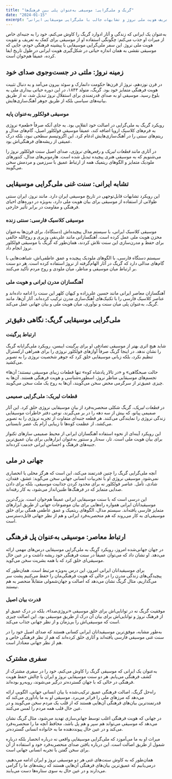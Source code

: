 ```yaml
---
title: "گریگ و ملی‌گرایی: موسیقی به‌عنوان پلی بین فرهنگ‌ها"
date: "2024-01-15"
excerpt: "کاوش در چگونگی استفاده ادوارد گریگ از موسیقی برای تعریف هویت ملی نروژ و تشابهات جالب با ملی‌گرایی موسیقایی ایرانی."
---
```


به‌عنوان یک ایرانی که زندگی و آثار ادوارد گریگ را کاوش می‌کنم، خود را به جنبه‌ای خاص از میراث او جذب می‌کنم: چگونگی استفاده او از موسیقی برای کمک به تعریف و تقویت هویت ملی نروژ. این سفر ملی‌گرایی موسیقایی با پیشینه فرهنگی خودم، جایی که موسیقی نقشی به همان اندازه حیاتی در شکل‌گیری هویت ایرانی در طول تاریخ ایفا کرده، عمیقاً هم‌خوان است.

## زمینه نروژ: ملتی در جست‌وجوی صدای خود

در قرن نوزدهم، نروژ از قرن‌ها حکومت دانمارک و سوئد بیرون می‌آمد و به دنبال تثبیت هویت فرهنگی متمایز خود بود. گریگ، متولد ۱۸۴۳، در این دوره حیاتی بیداری ملی به بلوغ رسید. موسیقی او به صدای قدرتمندی برای استقلال نروژ تبدیل شد، نه از طریق بیانیه‌های سیاسی بلکه از طریق جوهر آهنگ‌سازی‌هایش.

### موسیقی فولکلور به‌عنوان پایه

رویکرد گریگ به ملی‌گرایی در اصالت خود انقلابی بود. به جای آنکه صرفاً «طعم» نروژی به فرم‌های کلاسیک اروپا اضافه کند، عمیقاً موسیقی فولکلور اصیل، گام‌های مدال و ریتم‌های سنتی را در آهنگ‌سازی‌هایش ادغام کرد. این اگزوتیسم سطحی نبود، بلکه درک عمیقی از ریشه‌های فرهنگی‌اش بود.

در آثاری مانند *قطعات لیریک* و *رقص‌های نروژی*، صدای اصیل سنت فولکلور نروژ را می‌شنویم که به موسیقی هنری پیچیده تبدیل شده است. هارمونی‌های مدال، کنتورهای ملودیک متمایز و الگوهای ریتمیک همه از ارتباط عمیق با سرزمین و مردمش سخن می‌گویند.

## تشابه ایرانی: سنت غنی ملی‌گرایی موسیقایی

این رویکرد تشابهات قابل‌توجهی در تاریخ موسیقی ایران دارد. مانند نروژ، ایران سنتی طولانی از استفاده از موسیقی برای بیان هویت ملی دارد، به‌ویژه در دوره‌های احیای فرهنگی و مقاومت در برابر تأثیر خارجی.

### موسیقی کلاسیک فارسی: سنتی زنده

موسیقی کلاسیک ایرانی، با سیستم مدال پیچیده‌اش (دستگاه)، برای قرن‌ها به‌عنوان مخزن هویت ملی عمل کرده است. آهنگسازانی مانند علی‌نقی وزیری و روح‌الله خالقی برای حفظ و مدرن‌سازی این سنت تلاش کردند، همان‌طور که گریگ با موسیقی فولکلور نروژ انجام داد.

سیستم دستگاه فارسی، با الگوهای ملودیک پیچیده و عمق عاطفی‌اش، شباهت‌هایی با گام‌های مدالی دارد که گریگ در آثار الهام‌گرفته از نروژ استفاده کرده است. هر دو سنت بر ارتباط میان موسیقی و مناظر، میان ملودی و روح مردم تأکید می‌کنند.

### آهنگسازان مدرن ایرانی و هویت ملی

آهنگسازان معاصر ایرانی مانند حسین علی‌زاده و کیهان کلهر این سنت را ادامه داده‌اند و عناصر کلاسیک فارسی را با تکنیک‌های آهنگ‌سازی مدرن ترکیب کرده‌اند. آثار آن‌ها، مانند گریگ، به‌عنوان پلی میان سنت و نوآوری، میان هویت ملی و بیان جهانی عمل می‌کند.

## ملی‌گرایی موسیقایی گریگ: نگاهی دقیق‌تر

### ارتباط پرگینت

شاید هیچ اثری بهتر از موسیقی تصادفی او برای *پرگینت* ایبسن، رویکرد ملی‌گرایانه گریگ را نشان ندهد. در اینجا گریگ صرفاً آوازهای فولکلور نروژی را برای همراهی ارکسترال تنظیم نکرد، بلکه زبانی موسیقایی خلق کرد که جوهر شخصیت نروژی را به تصویر می‌کشید.

«حالت صبحگاهی» و «در تالار پادشاه کوه» تنها قطعات زیبای موسیقی نیستند؛ آن‌ها تجسم‌های موسیقایی مناظر نروژ، اسطوره‌شناسی و هویت فرهنگی هستند. آن‌ها به چیزی عمیق‌تر از سرگرمی محض سخن می‌گویند، آن‌ها به روح یک ملت سخن می‌گویند.

### قطعات لیریک: ملی‌گرایی صمیمی

در *قطعات لیریک*، گریگ شکلی منحصربه‌فرد از بیان موسیقایی نروژی خلق کرد. این آثار صمیمی پیانو، که بیش از سه دهه را در بر می‌گیرند، نوعی دفتر خاطرات موسیقایی زندگی نروژی را نمایندگی می‌کنند. هر قطعه جنبه‌ای متفاوت از تجربه نروژی را به تصویر می‌کشد، از عظمت کوه‌ها تا زیبایی آرام یک عصر تابستانی.

این رویکرد آینه‌ای از نحوه استفاده آهنگسازان ایرانی از محیط صمیمی سازهای تکنواز برای بیان هویت ملی است. تار، سه‌تار و سنتور به‌عنوان ابزارهایی برای بیان عمیق‌ترین جنبه‌های فرهنگ و احساس ایرانی خدمت کرده‌اند.

## جهانی در ملی

آنچه ملی‌گرایی گریگ را چنین قدرتمند می‌کند، این است که هرگز محلی یا انحصاری نمی‌شود. موسیقی نروژی او با تجربیات انسانی جهانی سخن می‌گوید: عشق، فقدان، شادی، تأمل. عناصر فولکلور نه برای محدود کردن جذابیت موسیقی، بلکه برای دادن صدایی متمایز که در فرهنگ‌ها طنین‌انداز می‌شود، به کار رفته‌اند.

این درسی است که با سنت موسیقایی ایرانی عمیقاً هم‌خوان است. بزرگ‌ترین موسیقیدانان ایرانی همواره راه‌هایی برای بیان موضوعات جهانی از طریق ابزارهای متمایز فارسی یافته‌اند. سیستم مدال، الگوهای ریتمیک و عمق عاطفی همگی برای خلق موسیقی‌ای به کار می‌روند که هم منحصربه‌فرد ایرانی و هم از نظر جهانی قابل‌دسترسی است.

## ارتباط معاصر: موسیقی به‌عنوان پل فرهنگی

در جهان جهانی‌شده امروز، رویکرد گریگ به ملی‌گرایی موسیقایی درس‌های مهمی ارائه می‌دهد. او نشان داد که می‌توان عمیقاً در سنت فرهنگی خود ریشه داشت و در عین حال موسیقی‌ای خلق کرد که با همه بشریت سخن می‌گوید.

برای موسیقیدانان ایرانی امروز، این درس به‌ویژه مرتبط است. همان‌طور که پیچیدگی‌های زندگی مدرن را در حالی که هویت فرهنگی‌مان را حفظ می‌کنیم پشت سر می‌گذاریم، مثال گریگ نشان می‌دهد که اصالت و جهان‌شمولی متقابلاً منحصر به هم نیستند.

### قدرت بیان اصیل

موفقیت گریگ نه در توانایی‌اش برای خلق موسیقی «نروژی‌صدا»، بلکه در درک عمیق او از فرهنگ نروژ و توانایی‌اش برای بیان آن درک از طریق موسیقی بود. این اصالت چیزی است که موسیقی‌اش را بی‌زمان و از نظر جهانی جذاب می‌کند.

به‌طور مشابه، موفق‌ترین موسیقیدانان ایرانی کسانی هستند که صدای اصیل خود را در سنت غنی موسیقی فارسی یافته‌اند و آثاری خلق کرده‌اند که هم از نظر فرهنگی خاص و هم از نظر جهانی معنادار است.

## سفری مشترک

به‌عنوان یک ایرانی که موسیقی گریگ را کاوش می‌کنم، خود را در سفری مشترک از کشف فرهنگی می‌یابم. هر دو سنت موسیقایی نروژ و ایران با چالش حفظ هویت فرهنگی در حالی که با جهان گسترده‌تر درگیر می‌شوند، روبه‌رو بوده‌اند.

راه‌حل گریگ، اصالت فرهنگی عمیق ترکیب‌شده با بیان انسانی جهانی، الگویی ارائه می‌دهد که مرزهای ملی را فراتر می‌برد. موسیقی او به ما یادآوری می‌کند که قدرتمندترین بیان‌های فرهنگی آن‌هایی هستند که از قلب یک مردم سخن می‌گویند و در عین حال قلب همه مردم را لمس می‌کنند.

در جهانی که هویت فرهنگی اغلب توسط جهانی‌سازی تهدید می‌شود، مثال گریگ نشان می‌دهد که موسیقی می‌تواند هم سپر و هم پل باشد، محافظ آنچه ما را منحصربه‌فرد می‌کند و در عین حال پیونددهنده ما به خانواده انسانی گسترده‌تر.

میراث او به ما می‌آموزد که ملی‌گرایی موسیقایی واقعی نه درباره انحصار بلکه درباره شمول از طریق اصالت است. این درباره یافتن صدای منحصربه‌فرد خود و استفاده از آن برای سخن گفتن با تجربه انسانی جهانی است.

همان‌طور که به کاوش سنت‌های غنی هر دو موسیقی نروژ و ایران ادامه می‌دهیم، درمی‌یابیم که عمیق‌ترین بیان‌های فرهنگی آن‌هایی هستند که ریشه‌های ما را گرامی می‌دارند و در عین حال به سوی ستاره‌ها دست می‌یابند.
